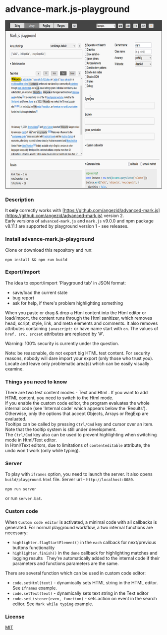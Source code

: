 # advance-mark.js-playground

<img height="540" src="assets/images/playground.png" border="1px solid">

### Description
It **only** correctly works with [https://github.com/angezid/advanced-mark.js](https://github.com/angezid/advanced-mark.js) version 2.  
Early versions of `advanced-mark.js` and `mark.js` v9.0.0 and npm package v8.11.1 are supported by playground version 1 - see releases.

### Install advance-mark.js-playground
Clone or download this repository and run:
```
npm install && npm run build
```

### Export/Import
The idea to export/import 'Playground tab' in JSON format:
* save/load the current state
* bug report
* ask for help, if there's problem highlighting something

When you paste or drag & drop a Html content into the Html editor or load/import, the content runs through the Html sanitizer, which removes head, script, style, link, and meta elements and comments.
It also removes attributes containing `javascript:` or have name start with `on`. The values of `href, src, srcset` attributes are replaced by '#'.  

Warning: 100% security is currently under the question.

Note: be reasonable, do not export big HTML test content. For security reasons, nobody will dare import your export (only those who trust you).  
Locate and leave only problematic area(s) which can be easily visually examine.

### Things you need to know

There are two test content modes - Text and Html . If you want to add HTML content, you need to switch to the Html mode.  
If you enable the custom code editor, the program evaluates the whole internal code (see 'Internal code' which appears below the 'Results').  
Otherwise, only the options that accept Objects, Arrays or RegExp are evaluated.  
Tooltips can be called by pressing `Ctrl/Cmd` key and cursor over an item. Note that the tooltip system is still under development.  
The `Ctrl/Cmd` key also can be used to prevent highlighting when switching mode in Html/Text editor.  
In Html/Text editors, due to limitations of `contenteditable` attribute, the undo won't work (only while typing).

### Server
To play with `iframes` option, you need to launch the server. It also opens `build/playground.html` file. Server url - `http://localhost:8080`.
```
npm run server
```
or run `server.bat`.

### Custom code
When `Custom code editor` is activated, a minimal code with all callbacks is generated.
For normal playground workflow, a two internal functions are necessary:
- `highlighter.flagStartElement()` in the `each` callback for next/previous buttons functionality
- `highlighter.finish()` in the `done` callback for highlighting matches and logging results  
They're automatically added to the internal code if their parameters and functions parameters are the same.

There are several function which can be used in custom code editor:
* `code.setHtml(text)` - dynamically sets HTML string in the HTML editor. See `Iframes` example.
* `code.setText(text)` - dynamically sets text string in the Text editor
* `code.setListener(even, function)` - sets action on event in the search editor. See `Mark while typing` example.

### License

[MIT](LICENSE)
